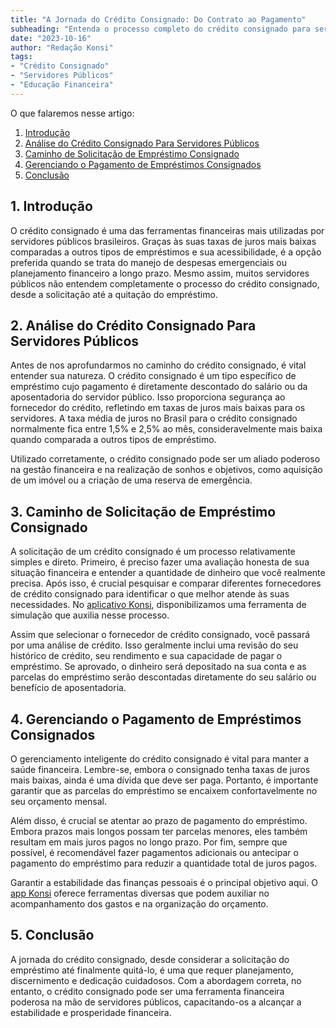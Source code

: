 ```yaml
---
title: "A Jornada do Crédito Consignado: Do Contrato ao Pagamento"
subheading: "Entenda o processo completo do crédito consignado para servidores públicos e como utilizá-lo inteligentemente"
date: "2023-10-16"
author: "Redação Konsi"
tags:
- "Crédito Consignado"
- "Servidores Públicos"
- "Educação Financeira"
---
```


O que falaremos nesse artigo:

1. [Introdução](#introdução)
2. [Análise do Crédito Consignado Para Servidores Públicos](#análise)
3. [Caminho de Solicitação de Empréstimo Consignado](#caminho)
4. [Gerenciando o Pagamento de Empréstimos Consignados](#gerenciamento)
5. [Conclusão](#conclusão)

## 1. Introdução <a name="introdução"></a>

O crédito consignado é uma das ferramentas financeiras mais utilizadas por servidores públicos brasileiros. Graças às suas taxas de juros mais baixas comparadas a outros tipos de empréstimos e sua acessibilidade, é a opção preferida quando se trata do manejo de despesas emergenciais ou planejamento financeiro a longo prazo. Mesmo assim, muitos servidores públicos não entendem completamente o processo do crédito consignado, desde a solicitação até a quitação do empréstimo. 

## 2. Análise do Crédito Consignado Para Servidores Públicos <a name="análise"></a>

Antes de nos aprofundarmos no caminho do crédito consignado, é vital entender sua natureza. O crédito consignado é um tipo específico de empréstimo cujo pagamento é diretamente descontado do salário ou da aposentadoria do servidor público. Isso proporciona segurança ao fornecedor do crédito, refletindo em taxas de juros mais baixas para os servidores. A taxa média de juros no Brasil para o crédito consignado normalmente fica entre 1,5% e 2,5% ao mês, consideravelmente mais baixa quando comparada a outros tipos de empréstimo.

Utilizado corretamente, o crédito consignado pode ser um aliado poderoso na gestão financeira e na realização de sonhos e objetivos, como aquisição de um imóvel ou a criação de uma reserva de emergência.

## 3. Caminho de Solicitação de Empréstimo Consignado <a name="caminho"></a>

A solicitação de um crédito consignado é um processo relativamente simples e direto. Primeiro, é preciso fazer uma avaliação honesta de sua situação financeira e entender a quantidade de dinheiro que você realmente precisa. Após isso, é crucial pesquisar e comparar diferentes fornecedores de crédito consignado para identificar o que melhor atende às suas necessidades. No [aplicativo Konsi](https://url_para_baixar_app_Konsi), disponibilizamos uma ferramenta de simulação que auxilia nesse processo.

Assim que selecionar o fornecedor de crédito consignado, você passará por uma análise de crédito. Isso geralmente inclui uma revisão do seu histórico de crédito, seu rendimento e sua capacidade de pagar o empréstimo. Se aprovado, o dinheiro será depositado na sua conta e as parcelas do empréstimo serão descontadas diretamente do seu salário ou benefício de aposentadoria.

## 4. Gerenciando o Pagamento de Empréstimos Consignados <a name="gerenciamento"></a>

O gerenciamento inteligente do crédito consignado é vital para manter a saúde financeira. Lembre-se, embora o consignado tenha taxas de juros mais baixas, ainda é uma dívida que deve ser paga. Portanto, é importante garantir que as parcelas do empréstimo se encaixem confortavelmente no seu orçamento mensal.

Além disso, é crucial se atentar ao prazo de pagamento do empréstimo. Embora prazos mais longos possam ter parcelas menores, eles também resultam em mais juros pagos no longo prazo. Por fim, sempre que possível, é recomendável fazer pagamentos adicionais ou antecipar o pagamento do empréstimo para reduzir a quantidade total de juros pagos.

Garantir a estabilidade das finanças pessoais é o principal objetivo aqui. O [app Konsi](https://url_para_baixar_app_Konsi) oferece ferramentas diversas que podem auxiliar no acompanhamento dos gastos e na organização do orçamento.

## 5. Conclusão <a name="conclusão"></a>

A jornada do crédito consignado, desde considerar a solicitação do empréstimo até finalmente quitá-lo, é uma que requer planejamento, discernimento e dedicação cuidadosos. Com a abordagem correta, no entanto, o crédito consignado pode ser uma ferramenta financeira poderosa na mão de servidores públicos, capacitando-os a alcançar a estabilidade e prosperidade financeira.